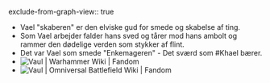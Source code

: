 exclude-from-graph-view:: true

- Vael "skaberen" er den elviske gud for smede og skabelse af ting.
- Som Vael arbejder falder hans sved og tårer mod hans ambolt og rammer den dødelige verden som stykker af flint.
- Det var Vael som smede "Enkemageren" - Det sværd som #Khael bærer.
- ![Vaul | Warhammer Wiki | Fandom](https://static.wikia.nocookie.net/warhammerfb/images/f/ff/Vaul.jpg/revision/latest/scale-to-width-down/185?cb=20161023171111)
- ![Vaul | Omniversal Battlefield Wiki | Fandom](https://static.wikia.nocookie.net/omniversal-battlefield/images/0/09/NotVaul.jpg/revision/latest/scale-to-width-down/400?cb=20170607044340)